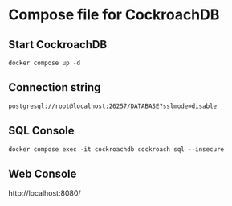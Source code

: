 # Compose file for CockroachDB

## Start CockroachDB

```
docker compose up -d
```

## Connection string

```
postgresql://root@localhost:26257/DATABASE?sslmode=disable
```

## SQL Console

```
docker compose exec -it cockroachdb cockroach sql --insecure
```

## Web Console

http://localhost:8080/
